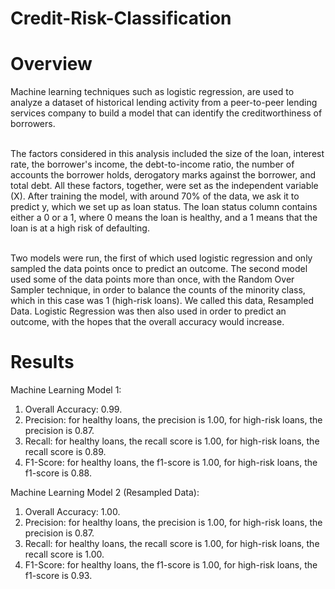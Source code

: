 # Credit-Risk-Classification

# Overview
Machine learning techniques such as logistic regression, are used to analyze a dataset of historical lending activity from a peer-to-peer lending services company to build a model that can identify the creditworthiness of borrowers.<br><br>

   The factors considered in this analysis included the size of the loan, interest rate, the borrower's income, the debt-to-income ratio, the number of accounts the borrower holds, derogatory marks against the borrower, and total debt. All these factors, together, were set as the independent variable (X). After training the model, with around 70% of the data, we ask it to predict y, which we set up as loan status. The loan status column contains either a 0 or a 1, where 0 means the loan is healthy, and a 1 means that the loan is at a high risk of defaulting. <br><br>

   Two models were run, the first of which used logistic regression and only sampled the data points once to predict an outcome. The second model used some of the data points more than once, with the Random Over Sampler technique, in order to balance the counts of the minority class, which in this case was 1 (high-risk loans). We called this data, Resampled Data. Logistic Regression was then also used in order to predict an outcome, with the hopes that the overall accuracy would increase.


# Results
Machine Learning Model 1:<br>
1. Overall Accuracy: 0.99.
2. Precision: for healthy loans, the precision is 1.00, for high-risk loans, the precision is 0.87.
3. Recall: for healthy loans, the recall score is 1.00, for high-risk loans, the recall score is 0.89.
4. F1-Score: for healthy loans, the f1-score is 1.00, for high-risk loans, the f1-score is 0.88.<br>

   
Machine Learning Model 2 (Resampled Data):<br>
1. Overall Accuracy: 1.00.
2. Precision: for healthy loans, the precision is 1.00, for high-risk loans, the precision is 0.87.
3. Recall: for healthy loans, the recall score is 1.00, for high-risk loans, the recall score is 1.00.
4. F1-Score: for healthy loans, the f1-score is 1.00, for high-risk loans, the f1-score is 0.93.<br>
